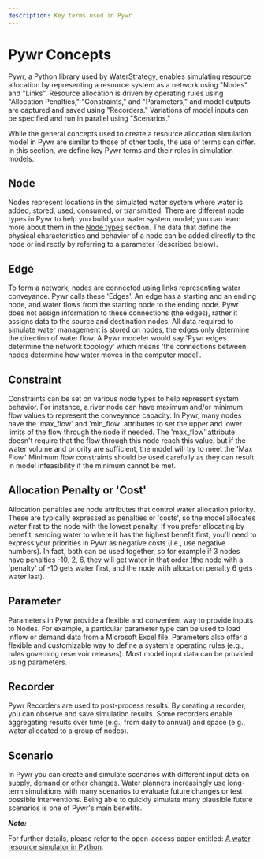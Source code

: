 ```yaml
---
description: Key terms used in Pywr.
---
```


# Pywr Concepts

Pywr, a Python library used by WaterStrategy, enables simulating resource allocation by representing a resource system as a network using "Nodes" and "Links". Resource allocation is driven by operating rules using "Allocation Penalties," "Constraints," and "Parameters," and model outputs are captured and saved using "Recorders." Variations of model inputs can be specified and run in parallel using "Scenarios."

While the general concepts used to create a resource allocation simulation model in Pywr are similar to those of other tools, the use of terms can differ. In this section, we define key Pywr terms and their roles in simulation models.

## Node

Nodes represent locations in the simulated water system where water is added, stored, used, consumed, or transmitted. There are different node types in Pywr to help you build your water system model; you can learn more about them in the [Node types](https://water-strategy.gitbook.io/water-strategy/modeling-basics/node-types) section. The data that define the physical characteristics and behavior of a node can be added directly to the node or indirectly by referring to a parameter (described below).

## Edge

To form a network, nodes are connected using links representing water conveyance. Pywr calls these 'Edges'. An edge has a starting and an ending node, and water flows from the starting node to the ending node. Pywr does not assign information to these connections (the edges), rather it assigns data to the source and destination nodes. All data required to simulate water management is stored on nodes, the edges only determine the direction of water flow. A Pywr modeler would say 'Pywr edges determine the network topology' which means 'the connections between nodes determine how water moves in the computer model'.

## Constraint

Constraints can be set on various node types to help represent system behavior. For instance, a river node can have maximum and/or minimum flow values to represent the conveyance capacity. In Pywr, many nodes have the 'max\_flow' and 'min\_flow' attributes to set the upper and lower limits of the flow through the node if needed. The 'max\_flow' attribute doesn't require that the flow through this node reach this value, but if the water volume and priority are sufficient, the model will try to meet the 'Max Flow.' Minimum flow constraints should be used carefully as they can result in model infeasibility if the minimum cannot be met.

## Allocation Penalty or 'Cost'

Allocation penalties are node attributes that control water allocation priority. These are typically expressed as penalties or 'costs', so the model allocates water first to the node with the lowest penalty. If you prefer allocating by benefit, sending water to where it has the highest benefit first, you'll need to express your priorities in Pywr as negative costs (i.e., use negative numbers).  In fact, both can be used together, so for example if 3 nodes have penalties -10, 2, 6, they will get water in that order (the node with a 'penalty' of -10 gets water first, and the node with allocation penalty 6 gets water last).

## Parameter

Parameters in Pywr provide a flexible and convenient way to provide inputs to Nodes. For example, a particular parameter type can be used to load inflow or demand data from a Microsoft Excel file. Parameters also offer a flexible and customizable way to define a system's operating rules (e.g., rules governing reservoir releases). Most model input data can be provided using parameters.&#x20;

## Recorder

Pywr Recorders are used to post-process results. By creating a recorder, you can observe and save simulation results. Some recorders enable aggregating results over time (e.g., from daily to annual) and space (e.g., water allocated to a group of nodes).

## Scenario

In Pywr you can create and simulate scenarios with different input data on supply, demand or other changes. Water planners increasingly use long-term simulations with many scenarios to evaluate future changes or test possible interventions. Being able to quickly simulate many plausible future scenarios is one of Pywr's main benefits.



_**Note:**_

For further details, please refer to the open-access paper entitled: [A water resource simulator in Python](https://doi.org/10.1016/j.envsoft.2020.104635).
